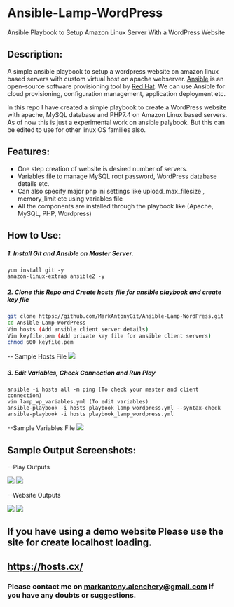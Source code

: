 # Ansible-Lamp-WordPress
Ansible Playbook to Setup Amazon Linux Server With a WordPress Website

## Description:
A simple ansible playbook to setup a wordpress website on amazon linux based servers with custom virtual host on apache webserver.  [Ansible](https://www.ansible.com) is an open-source software provisioning tool by [Red Hat](https://www.redhat.com/en). We can use Ansible for cloud provisioning, configuration management, application deployment etc. 

In this repo I have created a simple playbook to create a WordPress website with apache, MySQL database and PHP7.4 on Amazon Linux based servers. As of now this is just a experimental work on ansible palybook. But this can be edited to use for other linux OS families also. 

## Features:
- One step creation of website is desired number of servers. 
- Variables file to manage MySQL root password, WordPress database details etc.
- Can also specify major php ini settings like upload_max_filesize , memory_limit etc using variables file
- All the components are installed through the playbook like (Apache, MySQL, PHP, Wordpress)

## How to Use:
##### 1. Install Git and Ansible on Master Server.
```
yum install git -y
amazon-linux-extras ansible2 -y
```
##### 2. Clone this Repo and Create hosts file for ansible playbook and create key file
```sh
git clone https://github.com/MarkAntonyGit/Ansible-Lamp-WordPress.git
cd Ansible-Lamp-WordPress
Vim hosts (Add ansible client server details)
Vim keyfile.pem (Add private key file for ansible client servers)
chmod 600 keyfile.pem
```
-- Sample Hosts File 
 ![](https://i.ibb.co/XXQ3fW2/githosts.jpg)
 
##### 3. Edit Variables, Check Connection and Run Play
```
ansible -i hosts all -m ping (To check your master and client connection)
vim lamp_wp_variables.yml (To edit variables)
ansible-playbook -i hosts playbook_lamp_wordpress.yml --syntax-check 
ansible-playbook -i hosts playbook_lamp_wordpress.yml
```
--Sample Variables File
![](https://i.ibb.co/VN65rpC/git4.jpg)

## Sample Output Screenshots: 

--Play Outputs

![](https://i.ibb.co/t4bn4WJ/git2.jpg)
![](https://i.ibb.co/xFrGzyj/3.jpg)

--Website Outputs 

![](https://i.ibb.co/7KKqrVy/git3.jpg)
![](https://i.ibb.co/tzc80BT/2.jpg)

## If you have using a demo website Please use the site for create localhost loading.
## https://hosts.cx/

### Please contact me on markantony.alenchery@gmail.com if  you have any doubts or suggestions. 
